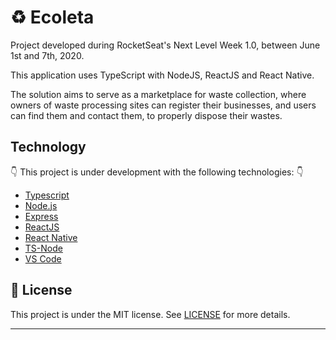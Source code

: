 # :recycle: Ecoleta

Project developed during RocketSeat's Next Level Week 1.0, between June 1st and 7th, 2020.

This application uses TypeScript with NodeJS, ReactJS and React Native.

The solution aims to serve as a marketplace for waste collection, where owners of waste processing sites can register their businesses, and users can find them and contact them, to properly dispose their wastes.

## Technology
👇 This project is under development with the following technologies: 👇

-  [Typescript](https://www.typescriptlang.org/)
-  [Node.js](https://nodejs.org/en/)
-  [Express](https://expressjs.com/)
-  [ReactJS](https://reactjs.org/)
-  [React Native](https://reactnative.dev/)
-  [TS-Node](https://github.com/TypeStrong/ts-node)
-  [VS Code](https://code.visualstudio.com/)


## :memo: License

This project is under the MIT license. See [LICENSE](LICENSE.md) for more details.

---
